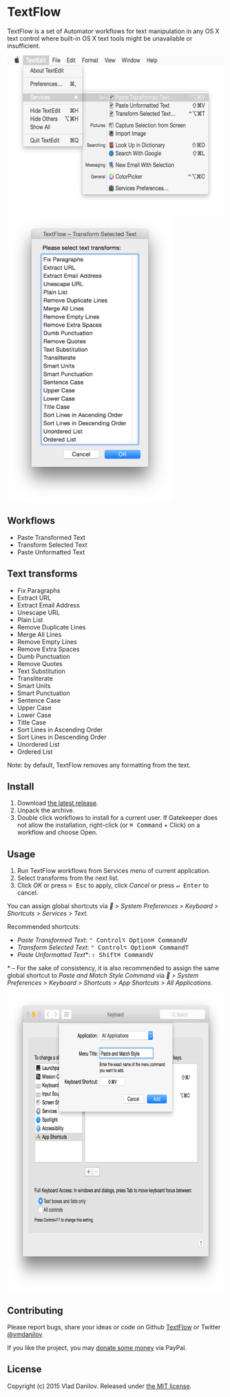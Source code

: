 # TextFlow

TextFlow is a set of Automator workflows for text manipulation in any OS X text control where built-in OS X text tools might be unavailable or insufficient.

<img src="screenshots/screenshot-textflow-menu.png" alt="Screenshot of TextFlow menu" width="621" height="368">

<img src="screenshots/screenshot-textflow-transforms.png" alt="Screenshot of TextFlow transforms" width="384" height="664">

## Workflows

- Paste Transformed Text
- Transform Selected Text
- Paste Unformatted Text

## Text transforms

- Fix Paragraphs
- Extract URL
- Extract Email Address
- Unescape URL
- Plain List
- Remove Duplicate Lines
- Merge All Lines
- Remove Empty Lines
- Remove Extra Spaces
- Dumb Punctuation
- Remove Quotes
- Text Substitution
- Transliterate
- Smart Units
- Smart Punctuation
- Sentence Case
- Upper Case
- Lower Case
- Title Case
- Sort Lines in Ascending Order
- Sort Lines in Descending Order
- Unordered List
- Ordered List

Note: by default, TextFlow removes any formatting from the text.

## Install

1. Download [the latest release](https://github.com/vmdanilov/TextFlow/archive/master.zip).
2. Unpack the archive.
3. Double click workflows to install for a current user. If Gatekeeper does not allow the installation, right-click (or <kbd>⌘ Command</kbd> + Click) on a workflow and choose Open.

## Usage

1. Run TextFlow workflows from Services menu of current application.
2. Select transforms from the next list.
3. Click *OK* or press <kbd>⎋ Esc</kbd> to apply, click *Cancel* or press <kbd>↵ Enter</kbd> to cancel.

You can assign global shortcuts via * > System Preferences > Keyboard > Shortcuts > Services > Text*.

Recommended shortcuts:

- *Paste Transformed Text*: <kbd>⌃ Control</kbd><kbd>⌥ Option</kbd><kbd>⌘ Command</kbd><kbd>V</kbd>
- *Transform Selected Text*: <kbd>⌃ Control</kbd><kbd>⌥ Option</kbd><kbd>⌘ Command</kbd><kbd>T</kbd>
- *Paste Unformatted Text*\*: <kbd>⇧ Shift</kbd><kbd>⌘ Command</kbd><kbd>V</kbd>

\* – For the sake of consistency, it is also recommended to assign the same global shortcut to *Paste and Match Style Command* via * > System Preferences > Keyboard > Shortcuts > App Shortcuts > All Applications*.

<img src="screenshots/screenshot-paste-and-match-style-shortcut.png" alt="Screenshot of assigning Paste and Match Style shortcut for all Apps" width="780" height="693">

## Contributing

Please report bugs, share your ideas or code on Github [TextFlow](https://github.com/vmdanilov/TextFlow) or Twitter [@vmdanilov](https://twitter.com/vmdanilov).

If you like the project, you may [donate some money](https://www.paypal.com/cgi-bin/webscr?cmd=_s-xclick&hosted_button_id=9P6XZDBV7UJKE) via PayPal.

## License

Copyright (c) 2015 Vlad Danilov. Released under [the MIT license](LICENSE.md).
